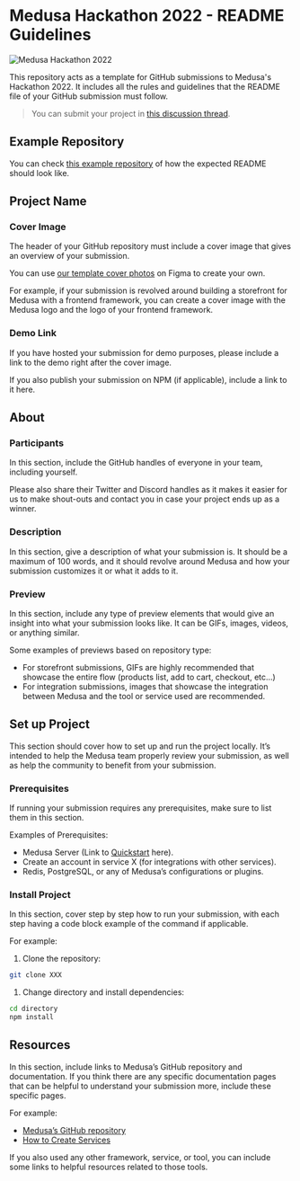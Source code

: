 # Medusa Hackathon 2022 - README Guidelines

![Medusa Hackathon 2022](medusa-hackathon-banner.jpeg)

This repository acts as a template for GitHub submissions to Medusa's Hackathon 2022. It includes all the rules and guidelines that the README file of your GitHub submission must follow.

> You can submit your project in [this discussion thread](https://github.com/medusajs/medusa/discussions/2280).

## Example Repository

You can check [this example repository](https://github.com/suhailkakar/react-native-medusajs) of how the expected README should look like.

## Project Name

### Cover Image

The header of your GitHub repository must include a cover image that gives an overview of your submission.

You can use [our template cover photos](https://www.figma.com/community/file/1157643826098186093) on Figma to create your own.

For example, if your submission is revolved around building a storefront for Medusa with a frontend framework, you can create a cover image with the Medusa logo and the logo of your frontend framework.

### Demo Link

If you have hosted your submission for demo purposes, please include a link to the demo right after the cover image.

If you also publish your submission on NPM (if applicable), include a link to it here.

## About

### Participants

In this section, include the GitHub handles of everyone in your team, including yourself.

Please also share their Twitter and Discord handles as it makes it easier for us to make shout-outs and contact you in case your project ends up as a winner.

### Description

In this section, give a description of what your submission is. It should be a maximum of 100 words, and it should revolve around Medusa and how your submission customizes it or what it adds to it.

### Preview

In this section, include any type of preview elements that would give an insight into what your submission looks like. It can be GIFs, images, videos, or anything similar.

Some examples of previews based on repository type:

- For storefront submissions, GIFs are highly recommended that showcase the entire flow (products list, add to cart, checkout, etc…)
- For integration submissions, images that showcase the integration between Medusa and the tool or service used are recommended.

## Set up Project

This section should cover how to set up and run the project locally. It’s intended to help the Medusa team properly review your submission, as well as help the community to benefit from your submission.

### Prerequisites

If running your submission requires any prerequisites, make sure to list them in this section.

Examples of Prerequisites:

- Medusa Server (Link to [Quickstart](https://docs.medusajs.com/quickstart/quick-start) here).
- Create an account in service X (for integrations with other services).
- Redis, PostgreSQL, or any of Medusa’s configurations or plugins.

### Install Project

In this section, cover step by step how to run your submission, with each step having a code block example of the command if applicable.

For example:

1. Clone the repository:

```bash
git clone XXX
```

1. Change directory and install dependencies:

```bash
cd directory
npm install
```

## Resources

In this section, include links to Medusa’s GitHub repository and documentation. If you think there are any specific documentation pages that can be helpful to understand your submission more, include these specific pages.

For example:

- [Medusa’s GitHub repository](https://github.com/medusajs/medusa)
- [How to Create Services](https://docs.medusajs.com/advanced/backend/services/create-service)

If you also used any other framework, service, or tool, you can include some links to helpful resources related to those tools.
